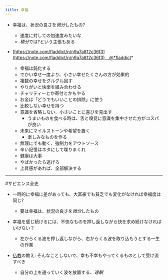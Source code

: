 ```yaml
---
title: 幸福
---
```


* 幸福は、状況の良さを*微分*したもの?
  
  * 速度に対しての加速度みたいな
  * *積分*では?という主張もある
* [https://note.com/fladdict/n/n9a7a812c36f3](https://note.com/fladdict/n/n9a7a812c36f3)　@*fladdict*
  
  * 幸福は鈍化する
  * でかい幸せ一度より、小さい幸せたくさんの方が効果的
  * 複数の幸せをグルグル回す
  * やりがいと快楽を組み合わせる
  * チャリティーとか寄付とかもやる
  * お金は「どうでもいいことの排除」に使う
  * 比較しない幸せを持つ
  * 意識を省略しない、小さいことに喜びを見出す
    * うまいものを食べる時は、舌と嗅覚に意識を集中させた方がコスパが良い
  * 未来にマイルストーンや希望を置く
    * 楽しみなものを作る
  * 無理にでも動く、強制力をアウトソース
  * 辛い記憶はネタにして喋りまくれ
  * 健康は大事
  * やばかったら逃げろ
  * 上昇感があれば、全部解決する

---

\#サピエンス全史

* 一時的に幸福に差があっても、大富豪でも貧乏でも変化がなければ幸福度は同じ?
  
  * 要は幸福は、状況の良さを*微分*したもの
* 幸福を感じ続けるには、不快なものを押し返しながら快を求め続けなければいけない？
  
  * 左からくる波を押し返しながら、右からくる波を取り込もうとする一生の作業
* [仏教](%E4%BB%8F%E6%95%99.md)の教え: そんなことしないで、幸も不幸もやってくるものとして受け流すべき
  
  * 自分の上を通っていく波を放置する、*達観*
